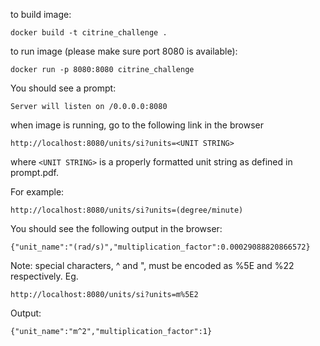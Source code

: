 to build image:
```
docker build -t citrine_challenge .
```
to run image (please make sure port 8080 is available):
```
docker run -p 8080:8080 citrine_challenge
```
You should see a prompt:
```
Server will listen on /0.0.0.0:8080
```
when image is running, go to the following link in the browser 
```
http://localhost:8080/units/si?units=<UNIT STRING>
```
where `<UNIT STRING>` is a properly formatted unit string as defined in prompt.pdf.

For example:
```
http://localhost:8080/units/si?units=(degree/minute)
```
You should see the following output in the browser:
```
{"unit_name":"(rad/s)","multiplication_factor":0.00029088820866572}
```
Note: special characters, ^ and \", must be encoded as %5E and %22 respectively. Eg.
```
http://localhost:8080/units/si?units=m%5E2
```
Output:
```
{"unit_name":"m^2","multiplication_factor":1}
```